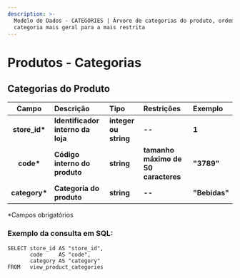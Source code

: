 ```yaml
---
description: >-
  Modelo de Dados - CATEGORIES | Árvore de categorias do produto, ordenada da
  categoria mais geral para a mais restrita
---
```


# Produtos - Categorias

## Categorias do Produto

| Campo | Descrição | Tipo | Restrições | Exemplo |
| :---: | :--- | :--- | :--- | :--- |
| **store\_id\*** | **Identificador interno da loja** | **integer ou string** | **--** | **1** |
| **code\*** | **Código interno do produto** | **string** | **tamanho máximo de 50 caracteres** | **"3789"** |
| **category\*** | **Categoria do produto** | **string** | **--** | **"Bebidas"** |

\*Campos obrigatórios

### Exemplo da consulta em SQL:

```text
SELECT store_id AS "store_id", 
       code     AS "code", 
       category AS "category" 
FROM   view_product_categories 
```



